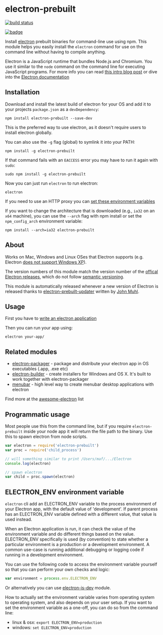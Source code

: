 # electron-prebuilt

[![build status](http://img.shields.io/travis/electron-userland/electron-prebuilt.svg?style=flat)](http://travis-ci.org/electron-userland/electron-prebuilt)

[![badge](https://nodei.co/npm/electron-prebuilt.png?downloads=true)](https://www.npmjs.com/package/electron-prebuilt)

Install [electron](https://github.com/atom/electron) prebuilt binaries for command-line use using npm. This module helps you easily install the `electron` command for use on the command line without having to compile anything.

Electron is a JavaScript runtime that bundles Node.js and Chromium. You use it similar to the `node` command on the command line for executing JavaScript programs. For more info you can read [this intro blog post](http://maxogden.com/electron-fundamentals.html) or dive into the [Electron documentation](https://github.com/atom/electron/tree/master/docs)

## Installation

Download and install the latest build of electron for your OS and add it to your projects `package.json` as a `devDependency`:

```
npm install electron-prebuilt --save-dev
```

This is the preferred way to use electron, as it doesn't require users to install electron globally.

You can also use the `-g` flag (global) to symlink it into your PATH:

```
npm install -g electron-prebuilt
```

If that command fails with an `EACCESS` error you may have to run it again with `sudo`:

```
sudo npm install -g electron-prebuilt
```

Now you can just run `electron` to run electron:

```
electron
```

If you need to use an HTTP proxy you can [set these environment variables](https://github.com/request/request/tree/f0c4ec061141051988d1216c24936ad2e7d5c45d#controlling-proxy-behaviour-using-environment-variables)

If you want to change the architecture that is downloaded (e.g., `ia32` on an `x64` machine), you can use the `--arch` flag with npm install or set the `npm_config_arch` environment variable:
```
npm install --arch=ia32 electron-prebuilt
```

## About

Works on Mac, Windows and Linux OSes that Electron supports (e.g. Electron [does not support Windows XP](https://github.com/atom/electron/issues/691)).

The version numbers of this module match the version number of the [offical Electron releases](https://github.com/atom/electron/releases), which do not follow [semantic versioning](http://semver.org/).

This module is automatically released whenever a new version of Electron is released thanks to [electron-prebuilt-updater](https://github.com/johnmuhl/electron-prebuilt-updater) written by [John Muhl](https://github.com/johnmuhl/).

## Usage

First you have to [write an electron application](https://github.com/atom/electron/blob/master/docs/tutorial/quick-start.md)

Then you can run your app using:

```
electron your-app/
```

## Related modules

- [electron-packager](https://github.com/electron-userland/electron-packager) - package and distribute your electron app in OS executables (.app, .exe etc)
- [electron-builder](https://github.com/loopline-systems/electron-builder) - create installers for Windows and OS X. It's built to work together with electron-packager
- [menubar](https://github.com/maxogden/menubar) - high level way to create menubar desktop applications with electron

Find more at the [awesome-electron](https://github.com/sindresorhus/awesome-electron) list

## Programmatic usage

Most people use this from the command line, but if you require `electron-prebuilt` inside your node app it will return the file path to the binary.
Use this to spawn electron from node scripts.

``` js
var electron = require('electron-prebuilt')
var proc = require('child_process')

// will something similar to print /Users/maf/.../Electron
console.log(electron)

// spawn electron
var child = proc.spawn(electron)
```

## ELECTRON_ENV environment variable

`electron` cli add an ELECTRON_ENV variable to the process environment of your Electron app, with the default value of 'development'. If parent process has an ELECTRON_ENV variable defined with a different value, that value is used instead.

When an Electron application is run, it can check the value of the environment variable and do different things based on the value. ELECTRON_ENV specifically is used (by convention) to state whether a particular environment is a production or a development environment. A common use-case is running additional debugging or logging code if running in a development environment.

You can use the following code to access the environment variable yourself so that you can perform your own checks and logic:

```js
var environment = process.env.ELECTRON_ENV
```

Or alternatively you can use [electron-is-dev](https://github.com/sindresorhus/electron-is-dev) module.

How to actually set the environment variable varies from operating system to operating system, and also depends on your user setup.
If you want to set the environment variable as a one-off, you can do so from the command line:

* linux & osx: `export ELECTRON_ENV=production`
* windows: `set ELECTRON_ENV=production`
